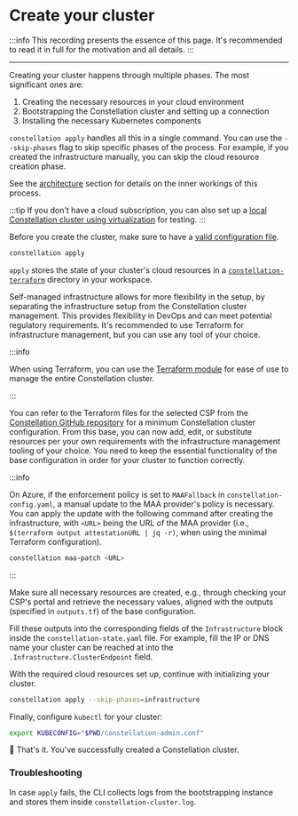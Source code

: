 # Create your cluster

:::info
This recording presents the essence of this page. It's recommended to read it in full for the motivation and all details.
:::

<asciinemaWidget src="/constellation/assets/create-cluster.cast" rows="20" cols="112" idleTimeLimit="3" preload="true" theme="edgeless" />

---

Creating your cluster happens through multiple phases.
The most significant ones are:

1. Creating the necessary resources in your cloud environment
2. Bootstrapping the Constellation cluster and setting up a connection
3. Installing the necessary Kubernetes components

`constellation apply` handles all this in a single command.
You can use the `--skip-phases` flag to skip specific phases of the process.
For example, if you created the infrastructure manually, you can skip the cloud resource creation phase.

See the [architecture](../architecture/orchestration.md) section for details on the inner workings of this process.

:::tip
If you don't have a cloud subscription, you can also set up a [local Constellation cluster using virtualization](../getting-started/first-steps-local.md) for testing.
:::

Before you create the cluster, make sure to have a [valid configuration file](./config.md).

<tabs groupId="usage">
<tabItem value="cli" label="CLI">

```bash
constellation apply
```

`apply` stores the state of your cluster's cloud resources in a [`constellation-terraform`](../architecture/orchestration.md#cluster-creation-process) directory in your workspace.

</tabItem>
<tabItem value="self-managed" label="Self-managed">

Self-managed infrastructure allows for more flexibility in the setup, by separating the infrastructure setup from the Constellation cluster management.
This provides flexibility in DevOps and can meet potential regulatory requirements.
It's recommended to use Terraform for infrastructure management, but you can use any tool of your choice.

:::info

  When using Terraform, you can use the [Terraform module](./terraform-module.md) for ease of use to manage the entire Constellation cluster.

:::

You can refer to the Terraform files for the selected CSP from the [Constellation GitHub repository](https://github.com/edgelesssys/constellation/tree/main/terraform/infrastructure) for a minimum Constellation cluster configuration. From this base, you can now add, edit, or substitute resources per your own requirements with the infrastructure
management tooling of your choice. You need to keep the essential functionality of the base configuration in order for your cluster to function correctly.

<!-- vale off -->

:::info

  On Azure, if the enforcement policy is set to `MAAFallback` in `constellation-config.yaml`, a manual update to the MAA provider's policy is necessary.
  You can apply the update with the following command after creating the infrastructure, with `<URL>` being the URL of the MAA provider (i.e., `$(terraform output attestationURL | jq -r)`, when using the minimal Terraform configuration).

  ```bash
  constellation maa-patch <URL>
  ```

:::

<!-- vale on -->

Make sure all necessary resources are created, e.g., through checking your CSP's portal and retrieve the necessary values, aligned with the outputs (specified in `outputs.tf`) of the base configuration.

Fill these outputs into the corresponding fields of the `Infrastructure` block inside the `constellation-state.yaml` file. For example, fill the IP or DNS name your cluster can be reached at into the `.Infrastructure.ClusterEndpoint` field.

With the required cloud resources set up, continue with initializing your cluster.

```bash
constellation apply --skip-phases=infrastructure
```

</tabItem>
</tabs>

Finally, configure `kubectl` for your cluster:

```bash
export KUBECONFIG="$PWD/constellation-admin.conf"
```

🏁 That's it. You've successfully created a Constellation cluster.

### Troubleshooting

In case `apply` fails, the CLI collects logs from the bootstrapping instance and stores them inside `constellation-cluster.log`.

